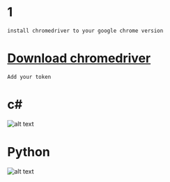 # 1

``` install chromedriver to your google chrome version ```
# [Download chromedriver](https://chromedriver.chromium.org/)

``` Add your token ```

# c#
![alt text](https://media.discordapp.net/attachments/823266453595226125/823334717792976966/unknown.png) 

# Python

![alt text](https://media.discordapp.net/attachments/823266453595226125/823335088665264178/unknown.png) 
